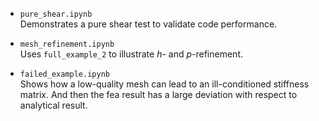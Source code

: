 - `pure_shear.ipynb`  
  Demonstrates a pure shear test to validate code performance.

- `mesh_refinement.ipynb`  
  Uses `full_example_2` to illustrate $h$- and $p$-refinement.

- `failed_example.ipynb`  
  Shows how a low-quality mesh can lead to an ill-conditioned stiffness matrix. And then the fea result has a large deviation with respect to analytical result.